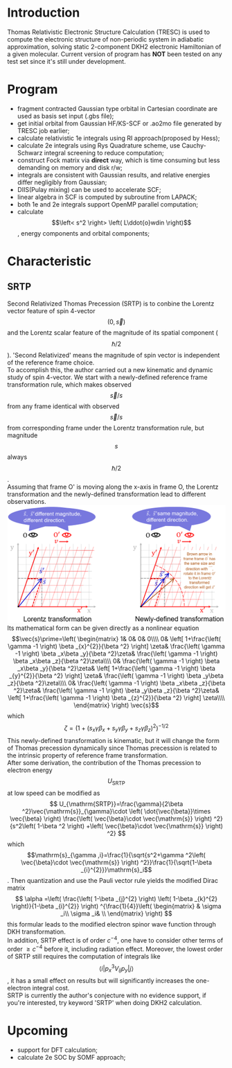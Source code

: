 # Introduction
Thomas Relativistic Electronic Structure Calculation (TRESC) is used to compute the electronic structure of non-periodic system in adiabatic approximation,
solving static 2-component DKH2 electronic Hamiltonian of a given molecular.
Current version of program has **NOT** been tested on any test set since it's still under development.
# Program
* fragment contracted Gaussian type orbital in Cartesian coordinate are used as basis set input (.gbs file);
* get initial orbital from Gaussian HF/KS-SCF or .ao2mo file generated by TRESC job earlier;
* calculate relativistic 1e integrals using RI approach(proposed by Hess);
* calculate 2e integrals using Rys Quadrature scheme, use Cauchy-Schwarz integral screening to reduce computation;
* construct Fock matrix via **direct** way, which is time consuming but less demanding on memory and disk r/w;
* integrals are consistent with Gaussian results, and relative energies differ negligibly from Gaussian;
* DIIS(Pulay mixing) can be used to accelerate SCF;
* linear algebra in SCF is computed by subroutine from LAPACK;
* both 1e and 2e integrals support OpenMP parallel computation;
* calculate $$\left< s^2 \right> \left( L\ddot{o}wdin \right)$$, energy components and orbital components;
# Characteristic
## SRTP
Second Relativized Thomas Precession (SRTP) is to conbine the Lorentz vector feature of spin 4-vector $$\left( 0,\vec{s} \right) $$ and the Lorentz scalar feature of the magnitude of its spatial component ($$\hbar /2$$). 'Second Relativized' means the magnitude of spin vector is independent of the reference frame choice.  
To accomplish this, the author carried out a new kinematic and dynamic study of spin 4-vector. We start with a newly-defined reference frame transformation rule, which makes observed $$\vec{s}/s$$ from any frame identical with observed $$\vec{s}/s$$ from corresponding frame under the Lorentz transformation rule, but magnitude $$s$$ always $$\hbar /2$$.    
Assuming that frame O' is moving along the x-axis in frame O, the Lorentz transformation and the newly-defined transformation lead to different observations.  
![image](docs/figure_1.png)
Its mathematical form can be given directly as a nonlinear equation  
$$\vec{s}\prime=\left( \begin{matrix}
	1&		0&		0&		0\\\\
	0&		\left[ 1+\frac{\left( \gamma -1 \right) \beta _{x}^{2}}{\beta ^2} \right] \zeta&		\frac{\left( \gamma -1 \right) \beta _x\beta _y}{\beta ^2}\zeta&		\frac{\left( \gamma -1 \right) \beta _x\beta _z}{\beta ^2}\zeta\\\\
	0&		\frac{\left( \gamma -1 \right) \beta _x\beta _y}{\beta ^2}\zeta&		\left[ 1+\frac{\left( \gamma -1 \right) \beta _{y}^{2}}{\beta ^2} \right] \zeta&		\frac{\left( \gamma -1 \right) \beta _y\beta _z}{\beta ^2}\zeta\\\\
	0&		\frac{\left( \gamma -1 \right) \beta _x\beta _z}{\beta ^2}\zeta&		\frac{\left( \gamma -1 \right) \beta _y\beta _z}{\beta ^2}\zeta&		\left[ 1+\frac{\left( \gamma -1 \right) \beta _{z}^{2}}{\beta ^2} \right] \zeta\\\\
\end{matrix} \right) \vec{s}$$
which
$$\zeta =\left( 1+\left( s_x\gamma \beta _x+s_y\gamma \beta _y+s_z\gamma \beta _z \right) ^2 \right) ^{-1/2}$$
This newly-defined transformation is kinematic, but it will change the form of Thomas precession dynamically since Thomas precession is related to the intrinsic property of reference frame transformation.  
After some derivation, the contribution of the Thomas precession to electron energy $$U_{\mathrm{SRTP}}$$ at low speed can be modified as
$$
U_{\mathrm{SRTP}}=\frac{\gamma}{2\beta ^2}\vec{\mathrm{s}}_{\gamma}\cdot \left( \dot{\vec{\beta}}\times \vec{\beta} \right) \frac{\left( \vec{\beta}\cdot \vec{\mathrm{s}} \right) ^2}{s^2\left( 1-\beta ^2 \right) +\left( \vec{\beta}\cdot \vec{\mathrm{s}} \right) ^2}
$$
which $$\mathrm{s}_{\gamma ,i}=\frac{1}{\sqrt{s^2+\gamma ^2\left( \vec{\beta}\cdot \vec{\mathrm{s}} \right) ^2}}\frac{1}{\sqrt{1-\beta _{i}^{2}}}\mathrm{s}_i$$. Then quantization and use the Pauli vector rule yields the modified Dirac matrix 
$$
\alpha =\left( \frac{\left( 1-\beta _{j}^{2} \right) \left( 1-\beta _{k}^{2} \right)}{1-\beta _{i}^{2}} \right) ^{\frac{1}{4}}\left( \begin{matrix}
	&		\sigma _i\\
	\sigma _i&		\\
\end{matrix} \right) 
$$
this formular leads to the modified electron spinor wave function through DKH transformation.  
In addition, SRTP effect is of order $c^{-4}$, one have to consider other terms of order $\geqslant c^{-4}$ before it, including radiation effect. Moreover, the lowest order of SRTP still requires the computation of integrals like $$\langle i|p_{x}^{3}V_{ij}p_y|j\rangle$$, it has a small effect on results but will significantly increases the one-electron integral cost.  
SRTP is currently the author's conjecture with no evidence support, if you're interested, try keyword 'SRTP' when doing DKH2 calculation.
# Upcoming
* support for DFT calculation;
* calculate 2e SOC by SOMF approach;
